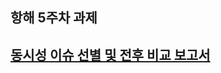 ## 항해 5주차 과제

## [동시성 이슈 선별 및 전후 비교 보고서](https://www.notion.so/teamsparta/5-1dd2dc3ef51480c4b8f6cbd5b9e2dbb7#f2606eca148d48029a4a0d8399e7a54f)

